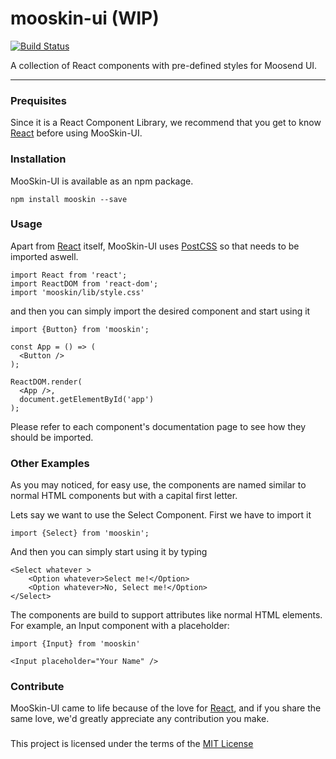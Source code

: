 # mooskin-ui (WIP)


[![Build Status](https://travis-ci.org/moosend/mooskin-ui.svg?branch=master)](https://travis-ci.org/moosend/mooskin-ui)


A collection of React components with pre-defined styles for Moosend UI.

___

### Prequisites

Since it is a React Component Library, we recommend that you get to know [React](https://facebook.github.io/react/) before using MooSkin-UI.

### Installation

MooSkin-UI is available as an npm package.

```
npm install mooskin --save
```

### Usage

Apart from [React](https://facebook.github.io/react/) itself, MooSkin-UI uses [PostCSS](https://github.com/postcss/postcss) so that needs to be imported aswell.

```
import React from 'react';
import ReactDOM from 'react-dom';
import 'mooskin/lib/style.css'
```

and then you can simply import the desired component and start using it

```
import {Button} from 'mooskin';

const App = () => (
  <Button />
);

ReactDOM.render(
  <App />,
  document.getElementById('app')
);
```

Please refer to each component's documentation page to see how they should be imported.

### Other Examples

As you may noticed, for easy use, the components are named similar to normal HTML components but with a capital first letter.

Lets say we want to use the Select Component. First we have to import it

```
import {Select} from 'mooskin';
```

And then you can simply start using it by typing

```
<Select whatever >
    <Option whatever>Select me!</Option>
    <Option whatever>No, Select me!</Option>
</Select>
```

The components are build to support attributes like normal HTML elements. For example, an Input component with a placeholder:

```
import {Input} from 'mooskin'

<Input placeholder="Your Name" />
```

### Contribute

MooSkin-UI came to life because of the love for [React](https://facebook.github.io/react/), and if you share the same love, we'd greatly appreciate any contribution you make.

###

This project is licensed under the terms of the [MIT License](https://github.com/moosend/mooskin-ui/blob/master/LICENSE)



